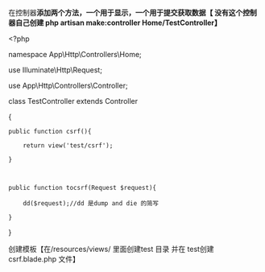 在控制器**添加两个方法，一个用于显示，一个用于提交获取数据【 没有这个控制器自己创建 php artisan make:controller Home/TestController】**

&lt;?php

namespace App\Http\Controllers\Home;

use Illuminate\Http\Request;

use App\Http\Controllers\Controller;

class TestController extends Controller

{

```
public function csrf(){

    return view('test/csrf');

}



public function tocsrf(Request $request){

    dd($request);//dd 是dump and die 的简写

}
```

}

创建模板【在/resources/views/ 里面创建test 目录 并在 test创建 csrf.blade.php 文件】


